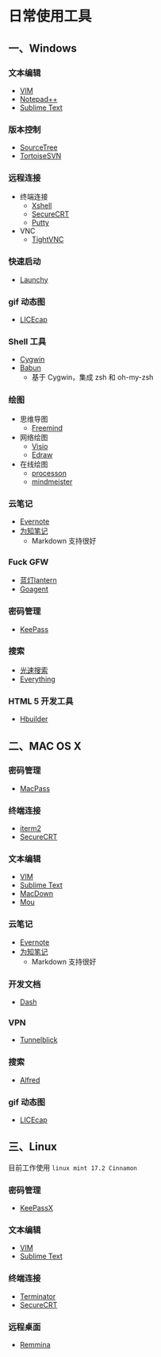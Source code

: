 # 日常使用工具

## 一、Windows

### 文本编辑

* [VIM](http://www.vim.org/download.php)
* [Notepad++](http://notepad-plus-plus.org/)
* [Sublime Text](http://www.sublimetext.com/)

### 版本控制

* [SourceTree](http://www.sourcetreeapp.com/)
* [TortoiseSVN](http://tortoisesvn.net/index.zh.html)

### 远程连接

* 终端连接
    * [Xshell](http://www.netsarang.com/products/xmg_overview.html)
    * [SecureCRT](http://www.vandyke.com/products/securecrt/)
    * [Putty](http://www.chiark.greenend.org.uk/~sgtatham/putty/download.html)
* VNC
    * [TightVNC](http://www.tightvnc.com/)

### 快速启动

* [Launchy](http://www.launchy.net/)

### gif 动态图

* [LICEcap](http://www.cockos.com/licecap/)

### Shell 工具

* [Cygwin](http://www.cygwin.com/)
* [Babun](http://babun.github.io/)
    * 基于 Cygwin，集成 zsh 和 oh-my-zsh

### 绘图

* 思维导图
    * [Freemind](http://sourceforge.net/projects/freemind/)
* 网络绘图
    * [Visio](https://products.office.com/zh-cn/visio/flowchart-software)
    * [Edraw](https://www.edrawsoft.com/)
* 在线绘图
    * [processon](https://www.processon.com/)
    * [mindmeister](https://www.mindmeister.com)

### 云笔记

* [Evernote](https://www.yinxiang.com/?from=evernote)
* [为知笔记](http://www.wiz.cn/)
    * Markdown 支持很好

### Fuck GFW

* [蓝灯lantern](https://getlantern.org/)
* [Goagent](https://github.com/goagent/goagent)

### 密码管理

* [KeePass](http://keepass.info/)

### 搜索

* [光速搜索](http://www.iplaysoft.com/guang-su-sou-suo.html)
* [Everything](http://www.voidtools.com/)

### HTML 5 开发工具

* [Hbuilder](http://dcloud.io/)

## 二、MAC OS X

### 密码管理

* [MacPass](https://github.com/mstarke/MacPass)

### 终端连接

* [iterm2](https://www.iterm2.com/)
* [SecureCRT](http://www.vandyke.com/products/securecrt/)

### 文本编辑

* [VIM](http://www.vim.org/download.php)
* [Sublime Text](http://www.sublimetext.com/)
* [MacDown](http://macdown.uranusjr.com/)
* [Mou](http://25.io/mou/)

### 云笔记

* [Evernote](https://www.yinxiang.com/?from=evernote)
* [为知笔记](http://www.wiz.cn/)
    * Markdown 支持很好

### 开发文档

* [Dash](https://kapeli.com/dash)

### VPN

* [Tunnelblick](http://sourceforge.net/projects/tunnelblick/)

### 搜索

* [Alfred](http://www.alfredapp.com/)

### gif 动态图

* [LICEcap](http://www.cockos.com/licecap/)

## 三、Linux

目前工作使用 `linux mint 17.2 Cinnamon`

### 密码管理

* [KeePassX](https://www.keepassx.org/)

### 文本编辑

* [VIM](http://www.vim.org/download.php)
* [Sublime Text](http://www.sublimetext.com/)

### 终端连接

* [Terminator](http://gnometerminator.blogspot.com/p/introduction.html)
* [SecureCRT](http://www.vandyke.com/products/securecrt/)

### 远程桌面

* [Remmina](http://remmina.sourceforge.net/)
